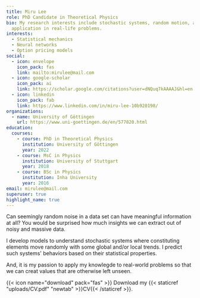 ```yaml
---
title: Miru Lee
role: PhD Candidate in Theoretical Physics
bio: My research interests include stochastic systems, random motion, and their
  application in real-life problems.
interests:
  - Statistical mechanics
  - Neural networks
  - Option pricing models
social:
  - icon: envelope
    icon_pack: fas
    link: mailto:mirulee@mail.com
  - icon: google-scholar
    icon_pack: ai
    link: https://scholar.google.com/citations?user=dNQuq7kAAAAJ&hl=en
  - icon: linkedin
    icon_pack: fab
    link: https://www.linkedin.com/in/miru-lee-10b920198/
organizations:
  - name: University of Göttingen
    url: https://www.uni-goettingen.de/en/577820.html
education:
  courses:
    - course: PhD in Theoretical Physics
      institution: University of Göttingen
      year: 2022
    - course: MsC in Physics
      institution: University of Stuttgart
      year: 2018
    - course: BSc in Physics
      institution: Inha University
      year: 2016
email: mirulee@mail.com
superuser: true
highlight_name: true
---
```

Can seemingly random noise in a data set can have meaningful information at all?
You would be surprised how much insights we can extract out of noisy and massive data.

I develop models to understand stochastic systems where constituting elements move randomly with some global and/or local trends. I predict such systems' behaviors based on their statistical properties.

And, it is my passion to apply my knowlegde to real-world problems so that we can creat values that are otherwise left unseen.

{{< icon name="download" pack="fas" >}} Download my {{< staticref "uploads/CV.pdf" "newtab" >}}CV{{< /staticref >}}.
